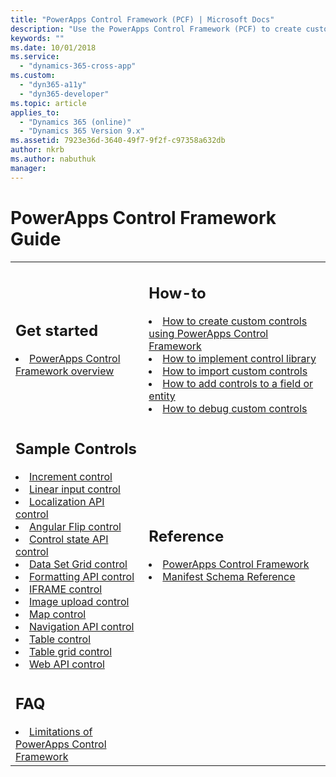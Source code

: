 ```yaml
---
title: "PowerApps Control Framework (PCF) | Microsoft Docs"
description: "Use the PowerApps Control Framework (PCF) to create custom controls to provide enhanced experience for people to view and work with data in forms, views, and dashboards."
keywords: ""
ms.date: 10/01/2018
ms.service:
  - "dynamics-365-cross-app"
ms.custom:
  - "dyn365-a11y"
  - "dyn365-developer"
ms.topic: article
applies_to:
  - "Dynamics 365 (online)"
  - "Dynamics 365 Version 9.x"
ms.assetid: 7923e36d-3640-49f7-9f2f-c97358a632db
author: nkrb
ms.author: nabuthuk
manager: 
---
```


# PowerApps Control Framework Guide

<table>
<tr>
<td>

<h2> Get started </h2>
<li><a href="powerapps-control-framework-overview.md" data-raw-source="[PowerApps Control Framework overview](powerapps-control-framework-overview.md)">PowerApps Control Framework overview</a></li>
</td>
<td>

<h2> How-to </h2>

<li><a href="create-controls-using-pcf.md" data-raw-source="[How to create custom controls](create-controls-using-pcf.md)">How to create custom controls using PowerApps Control Framework</a></li>
<li><a href="control-implementation-library.md" data-raw-source="[How to implement control library](control-implementation-library.md)">How to implement control library</a></li>
<li><a href="import-controls.md" data-raw-source="[How to import custom controls](import-controls.md)">How to import custom controls</a></li>
<li><a href="add-controls-to-a-field-or-entity.md" data-raw-source="[How to add controls to a field or entity](add-controls-to-a-field-or-entity.md)">How to add controls to a field or entity</a></li>
<li><a href="debugging-custom-controls.md" data-raw-source="[How to debug custom controls](debugging-custom-controls.md)">How to debug custom controls</a></li>

</td>
</tr>

<tr>
<td>

<h2> Sample Controls </h2>
<li><a href="sample-controls/increment-control.md" data-raw-source="[Increment control](sample-controls/increment-control.md)">Increment control</a></li>
<li><a href="sample-controls/linear-input-control.md" data-raw-source="[Linear input control](sample-controls/linear-input-control.md)">Linear input control</a></li>
<li><a href="sample-controls/localization-api-control.md" data-raw-source="[Localization API control](sample-controls/localization-api-control.md)">Localization API control</a></li>
<li><a href="sample-controls/angular-flip-control.md" data-raw-source="[Angular Flip control](sample-controls/angular-flip-control.md)">Angular Flip control</a></li>
<li><a href="sample-controls/control-state-api.md" data-raw-source="[Control state API control](sample-controls/control-state-api.md)">Control state API control</a></li>
<li><a href="sample-controls/data-set-grid-control.md" data-raw-source="[Data Set Grid control](sample-controls/data-set-grid-control.md)">Data Set Grid control</a></li>
<li><a href="sample-controls/formatting-api-control.md" data-raw-source="[Formatting API control](sample-controls/formatting-api-control.md)">Formatting API control</a></li>
<li><a href="sample-controls/iframe-control.md" data-raw-source="[IFRAME control](sample-controls/iframe-control.md)">IFRAME control</a></li>
<li><a href="sample-controls/image-upload-control.md" data-raw-source="[Image upload control](sample-controls/image-upload-control.md)">Image upload control</a></li>
<li><a href="sample-controls/map-control.md" data-raw-source="[Map control](sample-controls/map-control.md)">Map control</a></li>
<li><a href="sample-controls/navigation-api-control.md" data-raw-source="[Navigation API control](sample-controls/navigation-api-control.md)">Navigation API control</a></li>
<li><a href="sample-controls/table-control.md" data-raw-source="[Table control](sample-controls/table-control.md)">Table control</a></li>
<li><a href="sample-controls/table-grid-control.md" data-raw-source="[Table grid control](sample-controls/table-grid-control.md)">Table grid control</a></li>
<li><a href="sample-controls/web-api-control.md" data-raw-source="[Web API control](sample-controls/web-api-control.md)">Web API control</a></li>
</td>

<td>

<h2> Reference </h2>

<li><a href="reference/index.md" data-raw-source="[PowerApps Control Framework
 methods](reference/index.md)">PowerApps Control Framework</a></li>
<li><a href="manifest-schema-reference/index.md" data-raw-source="[Manifest Schema Reference](manifest-schema-reference/index.md)">Manifest Schema Reference</a>
</td>
</tr>
<tr> 
<td>

<h2> FAQ </h2>

<li><a href="limitations.md" data-raw-source="[Limitations of PowerApps Control Framework](limitations.md)">Limitations of PowerApps Control Framework</a></li>

</td>
</tr>
</table>